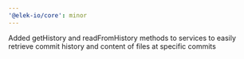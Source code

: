 ```yaml
---
'@elek-io/core': minor
---
```


Added getHistory and readFromHistory methods to services to easily retrieve commit history and content of files at specific commits
